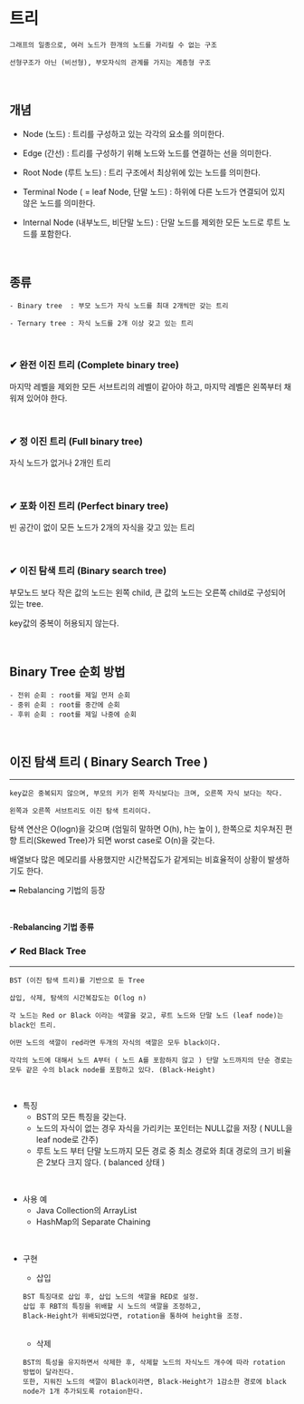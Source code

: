 
# 트리
```
그래프의 일종으로, 여러 노드가 한개의 노드를 가리킬 수 없는 구조

선형구조가 아닌 (비선형), 부모자식의 관계를 가지는 계층형 구조
```
<br>

## 개념
- Node (노드) : 트리를 구성하고 있는 각각의 요소를 의미한다.

- Edge (간선) : 트리를 구성하기 위해 노드와 노드를 연결하는 선을 의미한다.
- Root Node (루트 노드) : 트리 구조에서 최상위에 있는 노드를 의미한다.
- Terminal Node ( = leaf Node, 단말 노드) : 하위에 다른 노드가 연결되어 있지 않은 노드를 의미한다.
- Internal Node (내부노드, 비단말 노드) : 단말 노드를 제외한 모든 노드로 루트 노드를 포함한다.

<br>

## 종류
```
- Binary tree  : 부모 노드가 자식 노드를 최대 2개씩만 갖는 트리

- Ternary tree : 자식 노드를 2개 이상 갖고 있는 트리
```
<br>

### ✔ 완전 이진 트리 (Complete binary tree)
마지막 레벨을 제외한 모든 서브트리의 레벨이 같아야 하고, 마지막 레벨은 왼쪽부터 채워져 있어야 한다.

<Br>

### ✔ 정 이진 트리 (Full binary tree)
자식 노드가 없거나 2개인 트리

<Br>

### ✔ 포화 이진 트리 (Perfect binary tree)
빈 공간이 없이 모든 노드가 2개의 자식을 갖고 있는 트리

<Br>

### ✔ 이진 탐색 트리 (Binary search tree)
부모노드 보다 작은 값의 노드는 왼쪽 child, 큰 값의 노드는 오른쪽 child로 구성되어 있는 tree.

key값의 중복이 허용되지 않는다.

<br>

## Binary Tree 순회 방법
```
- 전위 순회 : root를 제일 먼저 순회
- 중위 순회 : root를 중간에 순회
- 후위 순회 : root를 제일 나중에 순회
```

<br>

## 이진 탐색 트리 ( Binary Search Tree )
------
```
key값은 중복되지 않으며, 부모의 키가 왼쪽 자식보다는 크며, 오른쪽 자식 보다는 작다.

왼쪽과 오른쪽 서브트리도 이진 탐색 트리이다.
```
탐색 연산은 O(logn)을 갖으며 (엄밀히 말하면 O(h), h는 높이 ), 한쪽으로 치우쳐진 편향 트리(Skewed Tree)가 되면 worst case로 O(n)을 갖는다.

배열보다 많은 메모리를 사용했지만 시간복잡도가 같게되는 비효율적이 상황이 발생하기도 한다. 

➡ Rebalancing 기법의 등장 

<br>

-**Rebalancing 기법 종류**

### ✔ Red Black Tree
-----

```
BST (이진 탐색 트리)를 기반으로 둔 Tree 

삽입, 삭제, 탐색의 시간복잡도는 O(log n)

각 노드는 Red or Black 이라는 색깔을 갖고, 루트 노드와 단말 노드 (leaf node)는 black인 트리.

어떤 노드의 색깔이 red라면 두개의 자식의 색깔은 모두 black이다.

각각의 노드에 대해서 노드 A부터 ( 노드 A를 포함하지 않고 ) 단말 노드까지의 단순 경로는 모두 같은 수의 black node를 포함하고 있다. (Black-Height)
```
<br>

- 특징
    - BST의 모든 특징을 갖는다.
    - 노드의 자식이 없는 경우 자식을 가리키는 포인터는 NULL값을 저장 ( NULL을 leaf node로 간주)
    - 루트 노드 부터 단말 노드까지 모든 경로 중 최소 경로와 최대 경로의 크기 비율은 2보다 크지 않다. ( balanced 상태 )

<br>

- 사용 예
    - Java Collection의 ArrayList
    - HashMap의 Separate Chaining

<br>

- 구현
    - 삽입
    ```
    BST 특징대로 삽입 후, 삽입 노드의 색깔을 RED로 설정.
    삽입 후 RBT의 특징을 위배할 시 노드의 색깔을 조정하고,
    Black-Height가 위배되었다면, rotation을 통하여 height을 조정.
    ```

    <br>

    - 삭제
    ```
    BST의 특성을 유지하면서 삭제한 후, 삭제할 노드의 자식노드 개수에 따라 rotation 방법이 달라진다.
    또한, 지워진 노드의 색깔이 Black이라면, Black-Height가 1감소한 경로에 black node가 1개 추가되도록 rotaion한다.
    ```